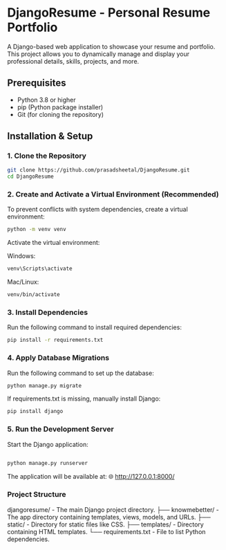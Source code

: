 # DjangoResume - Personal Resume Portfolio

A Django-based web application to showcase your resume and portfolio. This project allows you to dynamically manage and display your professional details, skills, projects, and more.

## Prerequisites

- Python 3.8 or higher
- pip (Python package installer)
- Git (for cloning the repository)

## Installation & Setup

### 1. Clone the Repository
```bash
git clone https://github.com/prasadsheetal/DjangoResume.git
cd DjangoResume
```

### 2. Create and Activate a Virtual Environment (Recommended)
To prevent conflicts with system dependencies, create a virtual environment:

```sh
python -m venv venv
```
Activate the virtual environment:

Windows:
```sh
venv\Scripts\activate
```
Mac/Linux:

```sh
venv/bin/activate
```
### 3. Install Dependencies
Run the following command to install required dependencies:

```sh
pip install -r requirements.txt
```

### 4. Apply Database Migrations
Run the following command to set up the database:

```sh
python manage.py migrate
```

If requirements.txt is missing, manually install Django:

```sh
pip install django
```
 ### 5. Run the Development Server
Start the Django application:

```sh

python manage.py runserver
```
The application will be available at:
🌐 http://127.0.0.1:8000/

### Project Structure
djangoresume/ - The main Django project directory.
├── knowmebetter/ - The app directory containing templates, views, models, and URLs.
├── static/ - Directory for static files like CSS.
├── templates/ - Directory containing HTML templates.
└── requirements.txt - File to list Python dependencies.
